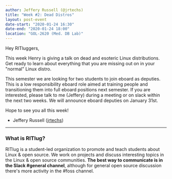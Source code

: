 ```yaml
---
author: Jeffery Russell (@jrtechs)
title: "Week #2: Dead Distros"
layout: post-event
date-start: "2020-01-24 16:30"
date-end: "2020-01-24 18:00"
location: "GOL-2620 (Med. DB Lab)"
---
```


Hey RITluggers,

This week Henry is giving a talk on dead and esoteric Linux distributions.
Get ready to learn about everything that you are missing out on in your "normal" Linux distro.

This semester we are looking for two students to join eboard as deputies.
This is a low responsibility eboard role aimed at training people and transitioning them into full eboard positions next semester.
If you are interested, please talk to me (Jeffery) during a meeting or on slack within the next two weeks.
We will announce eboard deputies on January 31st. 

Hope to see you all this week!
- Jeffery Russell ([jrtechs](https://jrtechs.net))

---

### What is RITlug?

RITlug is a student-led organization to promote and teach students about Linux & open source.
We work on projects and discuss interesting topics in the Linux & open source communities.
**The best way to communicate is in the Slack #general channel**, although for general open source discussion there's more activity in the #foss channel.
